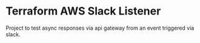 # Terraform AWS Slack Listener

Project to test async responses via api gateway from an event triggered via slack.
